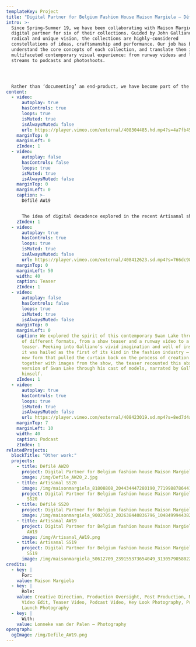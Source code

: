 ```yaml
---
templateKey: Project
title: "Digital Partner for Belgium Fashion House Maison Margiela – Défilé AW19 "
intro: >-
  Since Spring-Summer 19, we have been collaborating with Maison Margiela as a
  digital partner for six of their collections. Guided by John Galliano’s
  radical and unique vision, the collections are highly-considered
  constellations of ideas, craftsmanship and performance. Our job has been to
  understand the core concepts of each collection, and translate them into a
  multifaceted contemporary visual experience: from runway videos and live show
  streams to podcasts and photoshoots.




  Rather than ‘documenting’ an end-product, we have become part of the making-process itself. Drawing on the maison’s craft-based approach, we have come up with tailor-made formats and visual communication strategies that respond to the specific themes and language of each season. Building new forms that work alongside Galliano’s avant-garde thought-process, the digital universes we have created are an extension of the collection, rather than a documentation of it.
content:
  - video:
      autoplay: true
      hasControls: true
      loops: true
      isMuted: true
      isAlwaysMuted: false
      url: https://player.vimeo.com/external/408304485.hd.mp4?s=4a7fb45f78af347c8af475f8a923ed046ae29afc&profile_id=175
    marginTop: 0
    marginLeft: 0
    zIndex: 1
  - video:
      autoplay: false
      hasControls: false
      loops: true
      isMuted: true
      isAlwaysMuted: false
    marginTop: 0
    marginLeft: 0
    caption: >-
      Défilé AW19 


      The idea of digital decadence explored in the recent Artisanal show was filtered down for this ready-to-wear collection, with garments stripped back down into a more purified and minimal form. Inspired by retelling the classic story of Swan Lake to the dramatic overtones of Tchaikovsky’s music, Galliano’s research swings this time towards the idea of ‘Transformation’.
    zIndex: 1
  - video:
      autoplay: true
      hasControls: true
      loops: true
      isMuted: true
      isAlwaysMuted: false
      url: https://player.vimeo.com/external/408412623.sd.mp4?s=766dc988d85c31e0480a2704227c80e325a2027d&profile_id=165
    marginTop: 0
    marginLeft: 50
    width: 40
    caption: Teaser
    zIndex: 1
  - video:
      autoplay: false
      hasControls: false
      loops: true
      isMuted: true
      isAlwaysMuted: false
    marginTop: 0
    marginLeft: 0
    caption: We explored the spirit of this contemporary Swan Lake through a variety
      of different formats, from a show teaser and a runway video to a podcast
      teaser. Peeking into Galliano’s vivid imagination and well of inspiration,
      it was hailed as the first of its kind in the fashion industry – a bold
      new form that pulled the curtain back on the process of creation. Cut
      together with images from the show, the teaser recounted this abstracted
      version of Swan Lake through his cast of models, narrated by Galliano
      himself.
    zIndex: 1
  - video:
      autoplay: true
      hasControls: true
      loops: true
      isMuted: true
      isAlwaysMuted: false
      url: https://player.vimeo.com/external/408423019.sd.mp4?s=8ed7d4acb861571218d2bfcd01a27f2af277b222&profile_id=165
    marginTop: 7
    marginLeft: 10
    width: 40
    caption: Podcast
    zIndex: 1
relatedProjects:
  blockTitle: "Other work:"
  projects:
    - title: Défilé AW20
      project: Digital Partner for Belgium fashion house Maison Margiela
      image: /img/Defile_AW20_2.jpg
    - title: Artisanal SS20
      image: /img/maisonmargiela_81808808_204434447280190_7719988786441022934_n.jpg
      project: Digital Partner for Belgium fashion house Maison Margiela – Artisanal
        SS20
    - title: Défilé SS20
      project: Digital Partner for Belgium fashion house Maison Margiela – Défilé SS20
      image: /img/maisonmargiela_90027053_202638440836796_1048499944382231102_n.jpg
    - title: Artisanal AW19
      project: Digital Partner for Belgium fashion house Maison Margiela – Artisanal
        AW19
      image: /img/Artisanal_AW19.png
    - title: Artisanal SS19
      project: Digital Partner for Belgium fashion house Maison Margiela – Artisanal
        SS19
      image: /img/maisonmargiela_50612709_239155373654049_3130579058022923543_n.jpg
credits:
  - key: |
      For:
    value: Maison Margiela
  - key: |
      Role:
    value: Creative Direction, Production Oversight, Post Production, Main Show
      Video Edit, Teaser Video, Podcast Video, Key Look Photography, Product
      Launch Photography
  - key: |
      With:
    value: Lonneke van der Palen – Photography
opengraph:
  ogImage: /img/Defile_AW19.png
---
```

